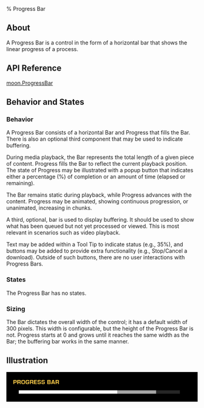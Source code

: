 ﻿% Progress Bar

## About

A Progress Bar is a control in the form of a horizontal bar that shows the
linear progress of a process.

## API Reference

[moon.ProgressBar]($api/#/kind/moon.ProgressBar)

## Behavior and States

### Behavior

A Progress Bar consists of a horizontal Bar and Progress that fills the Bar.
There is also an optional third component that may be used to indicate
buffering.

During media playback, the Bar represents the total length of a given piece of
content.  Progress fills the Bar to reflect the current playback position.  The
state of Progress may be illustrated with a popup button that indicates either a
percentage (%) of completion or an amount of time (elapsed or remaining).

The Bar remains static during playback, while Progress advances with the
content.  Progress may be animated, showing continuous progression, or
unanimated, increasing in chunks.

A third, optional, bar is used to display buffering.  It should be used to show
what has been queued but not yet processed or viewed.  This is most relevant in
scenarios such as video playback.

Text may be added within a Tool Tip to indicate status (e.g., 35%), and buttons
may be added to provide extra functionality (e.g., Stop/Cancel a download).
Outside of such buttons, there are no user interactions with Progress Bars.

### States

The Progress Bar has no states.

### Sizing

The Bar dictates the overall width of the control; it has a default width of 300
pixels.  This width is configurable, but the height of the Progress Bar is not.
Progress starts at 0 and grows until it reaches the same width as the Bar; the
buffering bar works in the same manner.

## Illustration

![](../../assets/dg-controls-progress-bar.png)
